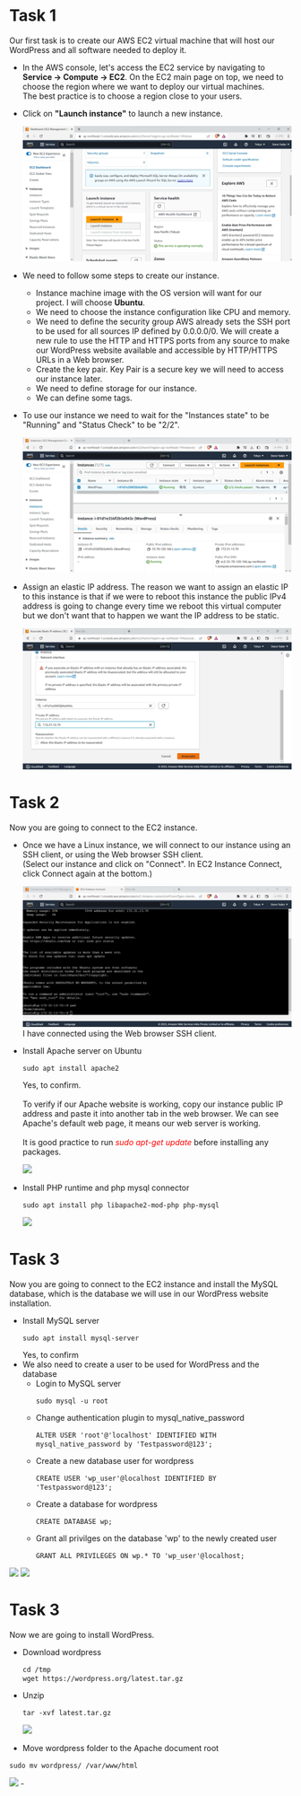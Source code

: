 # Task 1
 Our first task is to create our AWS EC2 virtual machine that will host our WordPress and all software needed to deploy it. 
 - In the AWS console, let's access the EC2 service by navigating to **Service -> Compute -> EC2**. On the EC2 main page on top, we need to choose the region where we want to deploy our virtual machines.<br>The best practice is to choose a region close to your users.
 - Click on  **"Launch instance"** to launch a new instance.

   <img src=https://github.com/lucifer47C/Deploy-a-Website-in-AWS-EC2/blob/main/WordPress%20Website/Images/2.jpg>

 - We need to follow some steps to create our instance.
   * Instance machine image with the OS version will want for our project. I will choose **Ubuntu**.
   * We need to choose the instance configuration like CPU and memory.
   * We need to define the security group AWS already sets the SSH port to be used for all sources IP defined by 0.0.0.0/0. We will create a new rule to use the HTTP and HTTPS ports from any source to make our WordPress website available and accessible by HTTP/HTTPS URLs in a Web browser.
   * Create the key pair. Key Pair is a secure key we will need to access our instance later.
   * We need to define storage for our instance.
   * We can define some tags.

 - To use our instance we need to wait for the "Instances state" to be "Running" and "Status Check" to be "2/2".

   <img src=https://github.com/lucifer47C/Deploy-a-Website-in-AWS-EC2/blob/main/WordPress%20Website/Images/3.jpg>

 - Assign an elastic IP address. The reason we want to assign an elastic IP to this instance is that if we were to reboot this instance the public IPv4 address is going to change every time we reboot this virtual computer but we don't want that to happen we want the IP address to be static.

   <img src=https://github.com/lucifer47C/Deploy-a-Website-in-AWS-EC2/blob/main/WordPress%20Website/Images/4.jpg>

# Task 2
 Now you are going to connect to the EC2 instance.
 - Once we have a Linux instance, we will connect to our instance using an SSH client, or using the Web browser SSH client.<br> 
   (Select our instance and click on "Connect". In EC2 Instance Connect, click Connect again at the bottom.)
   
   <img src=https://github.com/lucifer47C/Deploy-a-Website-in-AWS-EC2/blob/main/WordPress%20Website/Images/5.jpg>
   I have connected using the Web browser SSH client.

 - Install Apache server on Ubuntu
   ```
   sudo apt install apache2
    ```
   Yes, to confirm.
   <br><br>
   To verify if our Apache website is working, copy our instance public IP address and paste it into another tab in the web browser. We can see Apache's default web page, 
   it means our web server is working.
   <br><br>
   It is good practice to run *<span style='color: red;'>sudo apt-get update</span>* before installing any packages.
   

   <img src=https://github.com/lucifer47C/Deploy-a-Website-in-AWS-EC2/blob/main/WordPress%20Website/Images/6.jpg>

 - Install PHP runtime and php mysql connector
   ```
   sudo apt install php libapache2-mod-php php-mysql
   ```  
   <img src=https://github.com/lucifer47C/Deploy-a-Website-in-AWS-EC2/blob/main/WordPress%20Website/Images/7.jpg>
   
# Task 3
 Now you are going to connect to the EC2 instance and install the MySQL database, which is the database we will use in our WordPress website installation.
 - Install MySQL server
   ```
   sudo apt install mysql-server
   ```
   Yes, to confirm
   <br>
 - We also need to create a user to be used for WordPress and the database
   * Login to MySQL server
       ```
       sudo mysql -u root
       ```
   * Change authentication plugin to mysql_native_password
       ```
       ALTER USER 'root'@'localhost' IDENTIFIED WITH mysql_native_password by 'Testpassword@123';
       ```
   * Create a new database user for wordpress
       ```
       CREATE USER 'wp_user'@localhost IDENTIFIED BY 'Testpassword@123';
       ```              
   * Create a database for wordpress
       ```
       CREATE DATABASE wp;
       ```      
   * Grant all privilges on the database 'wp' to the newly created user
       ```
       GRANT ALL PRIVILEGES ON wp.* TO 'wp_user'@localhost;
       ```
  <img src=https://github.com/lucifer47C/Deploy-a-Website-in-AWS-EC2/blob/main/WordPress%20Website/Images/8.jpg>
  <img src=https://github.com/lucifer47C/Deploy-a-Website-in-AWS-EC2/blob/main/WordPress%20Website/Images/9.jpg>

# Task 3
 Now we are going to install WordPress.
 - Download wordpress
   ```
   cd /tmp
   wget https://wordpress.org/latest.tar.gz
   ```
 - Unzip
   ```
   tar -xvf latest.tar.gz
   ```
   <img src=https://github.com/lucifer47C/Deploy-a-Website-in-AWS-EC2/blob/main/WordPress%20Website/Images/11.jpg>
   
  - Move wordpress folder to the Apache document root
   ```
   sudo mv wordpress/ /var/www/html
   ```
   <img src=https://github.com/lucifer47C/Deploy-a-Website-in-AWS-EC2/blob/main/WordPress%20Website/Images/12.jpg>
  -  
